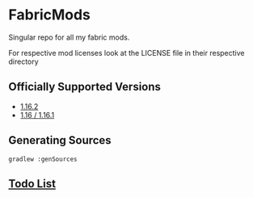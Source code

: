 # FabricMods
Singular repo for all my fabric mods.

For respective mod licenses look at the LICENSE file in their respective directory
## Officially Supported Versions
- [1.16.2](https://github.com/NinjaPhenix/FabricMods/tree/1.16.2)
- [1.16 / 1.16.1](https://github.com/NinjaPhenix/FabricMods/tree/1.16)
## Generating Sources
```
gradlew :genSources
```
## [Todo List](TODO.md)

